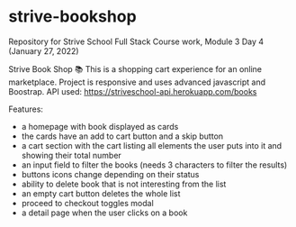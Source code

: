 # strive-bookshop
Repository for Strive School Full Stack Course work, Module 3 Day 4 (January 27, 2022)

Strive Book Shop 📚
This is a shopping cart experience for an online marketplace.
Project is responsive and uses advanced javascript and Boostrap.
API used: https://striveschool-api.herokuapp.com/books

Features: 
- a homepage with book displayed as cards
- the cards have an add to cart button and a skip button
- a cart section with the cart listing all elements the user puts into it and showing their total number
- an input field to filter the books (needs 3 characters to filter the results)
- buttons icons change depending on their status
- ability to delete book that is not interesting from the list
- an empty cart button deletes the whole list
- proceed to checkout toggles modal
- a detail page when the user clicks on a book
